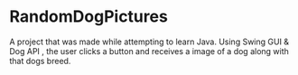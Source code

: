 # RandomDogPictures
A project that was made while attempting to learn Java. Using Swing GUI &amp; Dog API , the user clicks a button and receives a image of a dog along with that dogs breed.
